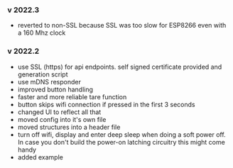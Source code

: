 ### v 2022.3
- reverted to non-SSL because SSL was too slow for ESP8266 even with a 160 Mhz clock

### v 2022.2
- use SSL (https) for api endpoints. self signed certificate provided and generation script
- use mDNS responder
- improved button handling
- faster and more reliable tare function
- button skips wifi connection if pressed in the first 3 seconds
- changed UI to reflect all that
- moved config into it's own file
- moved structures into a header file
- turn off wifi, display and enter deep sleep when doing a soft power off. In case you don't build the power-on latching circuitry this might come handy
- added example
